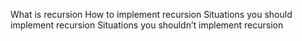 What is recursion
    How to implement recursion
    Situations you should implement recursion
    Situations you shouldn’t implement recursion
